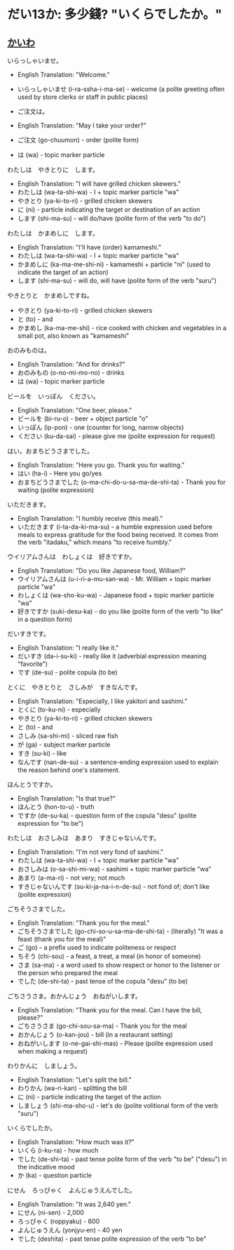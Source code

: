 # だい13か: 多少錢? "いくらでしたか。"

## [**かいわ**](https://youtu.be/6DSWJtL7ysA?t=120)

いらっしゃいませ。

- English Translation: "Welcome."
- いらっしゃいませ (i-ra-ssha-i-ma-se) - welcome (a polite greeting often used by store clerks or staff in public places)

- ご注文は。
- English Translation: "May I take your order?"
- ご注文 (go-chuumon) - order (polite form)
- は (wa) - topic marker particle

わたしは　やきとりに　します。

- English Translation: "I will have grilled chicken skewers."
- わたしは (wa-ta-shi-wa) - I + topic marker particle "wa"
- やきとり (ya-ki-to-ri) - grilled chicken skewers
- に (ni) - particle indicating the target or destination of an action
- します (shi-ma-su) - will do/have (polite form of the verb "to do")

わたしは　かまめしに　します。

- English Translation: "I'll have (order) kamameshi."
- わたしは (wa-ta-shi-wa) - I + topic marker particle "wa"
- かまめしに (ka-ma-me-shi-ni) - kamameshi + particle "ni" (used to indicate the target of an action)
- します (shi-ma-su) - will do, will have (polite form of the verb "suru")


やきとりと　かまめしですね。

- やきとり (ya-ki-to-ri) - grilled chicken skewers
- と (to) - and
- かまめし (ka-ma-me-shi) - rice cooked with chicken and vegetables in a small pot, also known as "kamameshi"


おのみものは。

- English Translation: "And for drinks?"
- おのみもの (o-no-mi-mo-no) - drinks
- は (wa) - topic marker particle


ビールを　いっぽん　ください。

- English Translation: "One beer, please."
- ビールを (bi-ru-o) - beer + object particle "o"
- いっぽん (ip-pon) - one (counter for long, narrow objects)
- ください (ku-da-sai) - please give me (polite expression for request)


はい。おまちどうさまでした。

- English Translation: "Here you go. Thank you for waiting."
- はい (ha-i) - Here you go/yes
- おまちどうさまでした (o-ma-chi-do-u-sa-ma-de-shi-ta) - Thank you for waiting (polite expression)

いただきます。

- English Translation: "I humbly receive (this meal)."
- いただきます (i-ta-da-ki-ma-su) - a humble expression used before meals to express gratitude for the food being received. It comes from the verb "itadaku," which means "to receive humbly."


ウイリアムさんは　わしょくは　好きですか。
- English Translation: "Do you like Japanese food, William?"
- ウイリアムさんは (u-i-ri-a-mu-san-wa) - Mr. William + topic marker particle "wa"
- わしょくは (wa-sho-ku-wa) - Japanese food + topic marker particle "wa"
- 好きですか (suki-desu-ka) - do you like (polite form of the verb "to like" in a question form)

だいすきです。

- English Translation: "I really like it."
- だいすき (da-i-su-ki) - really like it (adverbial expression meaning "favorite")
- です (de-su) - polite copula (to be)

とくに　やきとりと　さしみが　すきなんです。

- English Translation: "Especially, I like yakitori and sashimi."
- とくに (to-ku-ni) - especially
- やきとり (ya-ki-to-ri) - grilled chicken skewers
- と (to) - and
- さしみ (sa-shi-mi) - sliced raw fish
- が (ga) - subject marker particle
- すき (su-ki) - like
- なんです (nan-de-su) - a sentence-ending expression used to explain the reason behind one's statement.


ほんとうですか。

- English Translation: "Is that true?"
- ほんとう (hon-to-u) - truth
- ですか (de-su-ka) - question form of the copula "desu" (polite expression for "to be")


わたしは　おさしみは　あまり　すきじゃないんです。

- English Translation: "I'm not very fond of sashimi."
- わたしは (wa-ta-shi-wa) - I + topic marker particle "wa"
- おさしみは (o-sa-shi-mi-wa) - sashimi + topic marker particle "wa"
- あまり (a-ma-ri) - not very; not much
- すきじゃないんです (su-ki-ja-na-i-n-de-su) - not fond of; don't like (polite expression)


ごちそうさまでした。

- English Translation: "Thank you for the meal."
- ごちそうさまでした (go-chi-so-u-sa-ma-de-shi-ta) - (literally) "It was a feast (thank you for the meal)"
- ご (go) - a prefix used to indicate politeness or respect
- ちそう (chi-sou) - a feast, a treat, a meal (in honor of someone)
- さま (sa-ma) - a word used to show respect or honor to the listener or the person who prepared the meal
- でした (de-shi-ta) - past tense of the copula "desu" (to be)

ごちさうさま。おかんじょう　おねがいします。

- English Translation: "Thank you for the meal. Can I have the bill, please?"
- ごちさうさま (go-chi-sou-sa-ma) - Thank you for the meal
- おかんじょう (o-kan-jou) - bill (in a restaurant setting)
- おねがいします (o-ne-gai-shi-mas) - Please (polite expression used when making a request)


わりかんに　しましょう。

- English Translation: "Let's split the bill."
- わりかん (wa-ri-kan) - splitting the bill
- に (ni) - particle indicating the target of the action
- しましょう (shi-ma-sho-u) - let's do (polite volitional form of the verb "suru")

いくらでしたか。

- English Translation: "How much was it?"
- いくら (i-ku-ra) - how much
- でした (de-shi-ta) - past tense polite form of the verb "to be" ("desu") in the indicative mood
- か (ka) - question particle


にせん　ろっぴゃく　よんじゅうえんでした。

- English Translation: "It was 2,640 yen."
- にせん (ni-sen) - 2,000
- ろっぴゃく (roppyaku) - 600
- よんじゅうえん (yonjyu-en) - 40 yen
- でした (deshita) - past tense polite expression of the verb "to be"